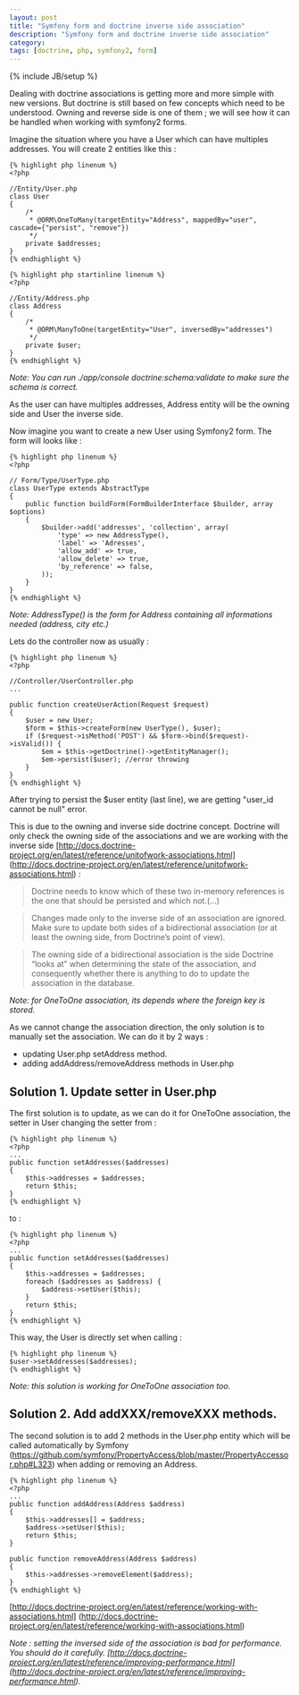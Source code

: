 ```yaml
---
layout: post
title: "Symfony form and doctrine inverse side association"
description: "Symfony form and doctrine inverse side association"
category: 
tags: [doctrine, php, symfony2, form]
---
```

{% include JB/setup %}

Dealing with doctrine associations is getting more and more simple with new
versions. But doctrine is still based on few concepts which need to be understood.
Owning and reverse side is one of them ; we will see how it can be handled when
working with symfony2 forms.

Imagine the situation where you have a User which can have multiples addresses.
You will create 2 entities like this : 

    {% highlight php linenum %}   
    <?php

    //Entity/User.php
    class User
    {
        /*
         * @ORM\OneToMany(targetEntity="Address", mappedBy="user", cascade={"persist", "remove"})
         */
        private $addresses;
    }
    {% endhighlight %}   

    {% highlight php startinline linenum %}   
    <?php

    //Entity/Address.php
    class Address
    {
        /* 
         * @ORM\ManyToOne(targetEntity="User", inversedBy="addresses")
         */
        private $user;
    }
    {% endhighlight %}   

_Note: You can run ./app/console doctrine:schema:validate to make sure the schema is
correct._         
    
As the user can have multiples addresses, Address entity will be the owning side and
User the inverse side.

Now imagine you want to create a new User using Symfony2 form. The form will
looks like : 

    {% highlight php linenum %}   
    <?php

    // Form/Type/UserType.php
    class UserType extends AbstractType
    {
        public function buildForm(FormBuilderInterface $builder, array $options)
        {
            $builder->add('addresses', 'collection', array(
                'type' => new AddressType(),
                'label' => 'Adresses',
                'allow_add' => true,
                'allow_delete' => true,
                'by_reference' => false,
            ));
        }
    }
    {% endhighlight %}   

_Note: AddressType() is the form for Address containing all informations needed
(address, city etc.)_


Lets do the controller now as usually : 

    {% highlight php linenum %}   
    <?php 

    //Controller/UserController.php
    ...

    public function createUserAction(Request $request)
    {
        $user = new User;
        $form = $this->createForm(new UserType(), $user);
        if ($request->isMethod('POST') && $form->bind($request)->isValid()) {
            $em = $this->getDoctrine()->getEntityManager();
            $em->persist($user); //error throwing
        }
    }
    {% endhighlight %}   

After trying to persist the $user entity (last line), we are getting "user_id cannot be
null" error.

This is due to the owning and inverse side doctrine concept. Doctrine will only
check the owning side of the associations and we are working with the inverse side 
[http://docs.doctrine-project.org/en/latest/reference/unitofwork-associations.html] (http://docs.doctrine-project.org/en/latest/reference/unitofwork-associations.html)
:
> Doctrine needs to know which of these two in-memory references is the one that
> should be persisted and which not.(...)

> Changes made only to the inverse side of an association are ignored. 
> Make sure to update both sides of a bidirectional association 
> (or at least the owning side, from Doctrine’s point of view).

> The owning side of a bidirectional association is the side Doctrine “looks at”
> when determining the state of the association, and consequently whether there is
> anything to do to update the association in the database.


_Note: for OneToOne association, its depends where the foreign key is stored._

As we cannot change the association direction, the only solution is to manually set 
the association. We can do it by 2 ways : 
+ updating User.php setAddress method.
+ adding addAddress/removeAddress methods in User.php

## Solution 1. Update setter in User.php
The first solution is to update, as we can do it for OneToOne association, the setter
 in User changing the setter from :

    {% highlight php linenum %}   
    <?php
    ...
    public function setAddresses($addresses) 
    {
        $this->addresses = $addresses;
        return $this;
    }
    {% endhighlight %}   

to :

    {% highlight php linenum %}   
    <?php 
    ...
    public function setAddresses($addresses) 
    {
        $this->addresses = $addresses;
        foreach ($addresses as $address) {
            $address->setUser($this);
        }
        return $this;
    }
    {% endhighlight %}   

This way, the User is directly set when calling :

    {% highlight php linenum %}   
    $user->setAddresses($addresses);
    {% endhighlight %}   

_Note: this solution is working for OneToOne association too._

## Solution 2. Add addXXX/removeXXX methods.
The second solution is to add 2 methods in the User.php entity which will be called
automatically by Symfony (https://github.com/symfony/PropertyAccess/blob/master/PropertyAccessor.php#L323) when adding or removing an Address.

    {% highlight php linenum %}   
    <?php
    ...
    public function addAddress(Address $address)
    {
        $this->addresses[] = $address;
        $address->setUser($this);
        return $this;
    }

    public function removeAddress(Address $address)
    {
        $this->addresses->removeElement($address);
    }
    {% endhighlight %}   
[http://docs.doctrine-project.org/en/latest/reference/working-with-associations.html] (http://docs.doctrine-project.org/en/latest/reference/working-with-associations.html)

_Note : setting the inversed side of the association is bad for performance. 
You should do it carefully.
[http://docs.doctrine-project.org/en/latest/reference/improving-performance.html] (http://docs.doctrine-project.org/en/latest/reference/improving-performance.html)._

